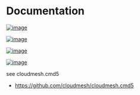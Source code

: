 Documentation
=============


[![image](https://img.shields.io/travis/TankerHQ/cloudmesh-bumpversion.svg?branch=main)](https://travis-ci.org/TankerHQ/cloudmesn-bumpversion)

[![image](https://img.shields.io/pypi/pyversions/cloudmesh-bumpversion.svg)](https://pypi.org/project/cloudmesh-bumpversion)

[![image](https://img.shields.io/pypi/v/cloudmesh-bumpversion.svg)](https://pypi.org/project/cloudmesh-bumpversion/)

[![image](https://img.shields.io/github/license/TankerHQ/python-cloudmesh-bumpversion.svg)](https://github.com/TankerHQ/python-cloudmesh-bumpversion/blob/main/LICENSE)

see cloudmesh.cmd5

* https://github.com/cloudmesh/cloudmesh.cmd5
